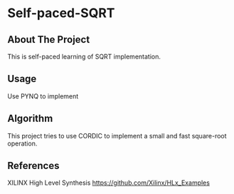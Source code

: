# Self-paced-SQRT

<!-- ABOUT THE PROJECT -->
## About The Project
This is self-paced learning of SQRT implementation.

     
<!-- USAGE EXAMPLES -->
## Usage
Use PYNQ to implement

## Algorithm
This project tries to use CORDIC to implement a small and fast square-root operation.

## References
XILINX High Level Synthesis
https://github.com/Xilinx/HLx_Examples
